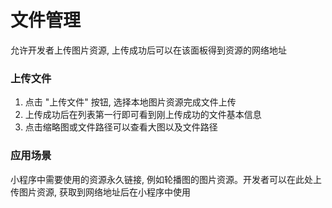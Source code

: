 # 文件管理

允许开发者上传图片资源, 上传成功后可以在该面板得到资源的网络地址



### 上传文件
1. 点击 "上传文件" 按钮, 选择本地图片资源完成文件上传
2. 上传成功后在列表第一行即可看到刚上传成功的文件基本信息
3. 点击缩略图或文件路径可以查看大图以及文件路径

### 应用场景

小程序中需要使用的资源永久链接, 例如轮播图的图片资源。开发者可以在此处上传图片资源, 获取到网络地址后在小程序中使用


